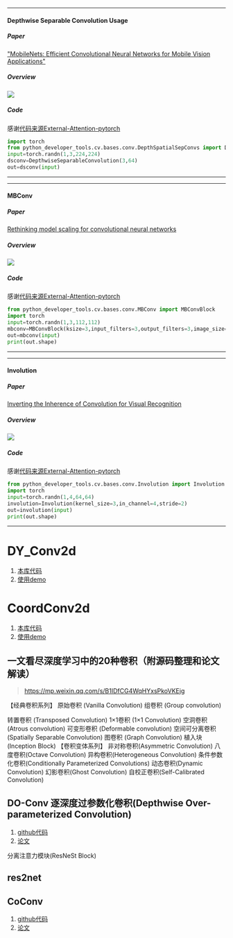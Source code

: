 ***
#### Depthwise Separable Convolution Usage
##### Paper
["MobileNets: Efficient Convolutional Neural Networks for Mobile Vision Applications"](https://arxiv.org/abs/1704.04861)

##### Overview
![](https://github.com/xmu-xiaoma666/External-Attention-pytorch/blob/master/img/DepthwiseSeparableConv.png)

##### Code
感谢[代码来源External-Attention-pytorch](https://github.com/xmu-xiaoma666/External-Attention-pytorch#1-Depthwise-Separable-Convolution-Usage)
```python
import torch
from python_developer_tools.cv.bases.conv.DepthSpatialSepConvs import DepthwiseSeparableConvolution
input=torch.randn(1,3,224,224)
dsconv=DepthwiseSeparableConvolution(3,64)
out=dsconv(input)
```
***

***
#### MBConv
##### Paper
[Rethinking model scaling for convolutional neural networks](http://proceedings.mlr.press/v97/tan19a.html)

##### Overview
![](https://github.com/xmu-xiaoma666/External-Attention-pytorch/blob/master/img/MBConv.jpg)

##### Code
感谢[代码来源External-Attention-pytorch](https://github.com/xmu-xiaoma666/External-Attention-pytorch#1-Depthwise-Separable-Convolution-Usage)
```python
from python_developer_tools.cv.bases.conv.MBConv import MBConvBlock
import torch
input=torch.randn(1,3,112,112)
mbconv=MBConvBlock(ksize=3,input_filters=3,output_filters=3,image_size=112)
out=mbconv(input)
print(out.shape)
```
***

***
#### Involution
##### Paper
[Inverting the Inherence of Convolution for Visual Recognition](https://arxiv.org/abs/2103.06255)

##### Overview
![](https://github.com/xmu-xiaoma666/External-Attention-pytorch/blob/master/img/Involution.png)

##### Code
感谢[代码来源External-Attention-pytorch](https://github.com/xmu-xiaoma666/External-Attention-pytorch#1-Depthwise-Separable-Convolution-Usage)
```python
from python_developer_tools.cv.bases.conv.Involution import Involution
import torch
input=torch.randn(1,4,64,64)
involution=Involution(kernel_size=3,in_channel=4,stride=2)
out=involution(input)
print(out.shape)
```
***

# DY_Conv2d
1. [本库代码](DY_Conv2d.py)
2. [使用demo](../../../../test/cv/bases/conv/train_dy_conv.py)

# CoordConv2d
1. [本库代码](CoordConv2d.py)
2. [使用demo](../../../../test/cv/bases/conv/train_coordConv2d.py)

## 一文看尽深度学习中的20种卷积（附源码整理和论文解读）
> https://mp.weixin.qq.com/s/B1IDfCG4WqHYxsPkoVKEjg

【经典卷积系列】
原始卷积 (Vanilla Convolution)
组卷积 (Group convolution)[](./DepthSpatialSepConvs.py)

转置卷积 (Transposed Convolution)
1×1卷积 (1×1 Convolution)
空洞卷积 (Atrous convolution)
可变形卷积 (Deformable convolution)
空间可分离卷积 (Spatially Separable Convolution)
图卷积 (Graph Convolution)
植入块 (Inception Block)
【卷积变体系列】
非对称卷积(Asymmetric Convolution)
八度卷积(Octave Convolution)
异构卷积(Heterogeneous Convolution)
条件参数化卷积(Conditionally Parameterized Convolutions)
动态卷积(Dynamic Convolution)
幻影卷积(Ghost Convolution)
自校正卷积(Self-Calibrated Convolution)

## DO-Conv 逐深度过参数化卷积(Depthwise Over-parameterized Convolution)
1. [github代码](https://github.com/yangyanli/DO-Conv)
2. [论文](https://arxiv.org/pdf/2006.12030.pdf)

分离注意力模块(ResNeSt Block)

## res2net

## CoConv
1. [github代码](https://github.com/iduta/coconv)
2. [论文](https://arxiv.org/abs/2108.07387)
